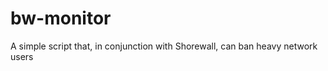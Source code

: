 bw-monitor
==========

A simple script that, in conjunction with Shorewall, can ban heavy network users
